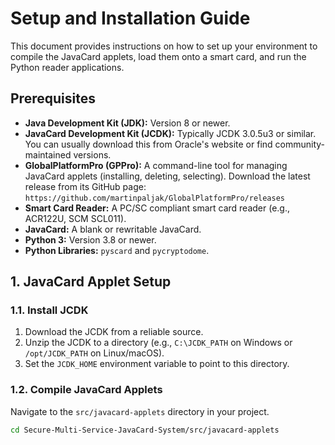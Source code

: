 # Setup and Installation Guide

This document provides instructions on how to set up your environment to compile the JavaCard applets, load them onto a smart card, and run the Python reader applications.

## Prerequisites

* **Java Development Kit (JDK):** Version 8 or newer.
* **JavaCard Development Kit (JCDK):** Typically JCDK 3.0.5u3 or similar. You can usually download this from Oracle's website or find community-maintained versions.
* **GlobalPlatformPro (GPPro):** A command-line tool for managing JavaCard applets (installing, deleting, selecting). Download the latest release from its GitHub page: `https://github.com/martinpaljak/GlobalPlatformPro/releases`
* **Smart Card Reader:** A PC/SC compliant smart card reader (e.g., ACR122U, SCM SCL011).
* **JavaCard:** A blank or rewritable JavaCard.
* **Python 3:** Version 3.8 or newer.
* **Python Libraries:** `pyscard` and `pycryptodome`.

## 1. JavaCard Applet Setup

### 1.1. Install JCDK

1.  Download the JCDK from a reliable source.
2.  Unzip the JCDK to a directory (e.g., `C:\JCDK_PATH` on Windows or `/opt/JCDK_PATH` on Linux/macOS).
3.  Set the `JCDK_HOME` environment variable to point to this directory.

### 1.2. Compile JavaCard Applets

Navigate to the `src/javacard-applets` directory in your project.

```bash
cd Secure-Multi-Service-JavaCard-System/src/javacard-applets
